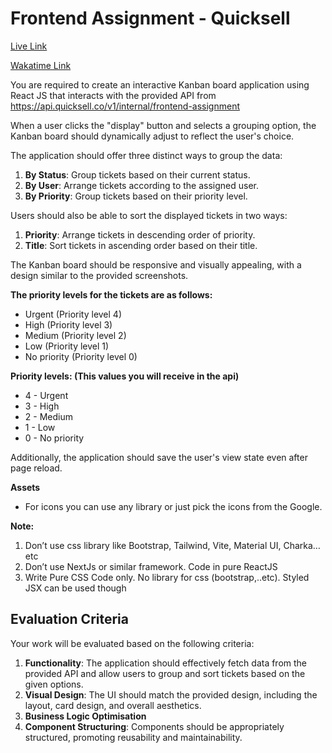# Frontend Assignment - Quicksell

<a href="https://frontend-assignment-quicksell.vercel.app/">Live Link</a>

<a href="https://wakatime.com/@Ayush0202/projects/afmibczxad?start=2023-11-21&end=2023-11-27">Wakatime Link</a>

You are required to create an interactive Kanban board application using React JS that interacts with the provided API from <https://api.quicksell.co/v1/internal/frontend-assignment>

When a user clicks the "display" button and selects a grouping option, the Kanban board should dynamically adjust to reflect the user's choice.

The application should offer three distinct ways to group the data:

1. **By Status**: Group tickets based on their current status.
2. **By User**: Arrange tickets according to the assigned user.
3. **By Priority**: Group tickets based on their priority level.

Users should also be able to sort the displayed tickets in two ways:

1. **Priority**: Arrange tickets in descending order of priority.
2. **Title**: Sort tickets in ascending order based on their title.

The Kanban board should be responsive and visually appealing, with a design similar to the provided screenshots.

**The priority levels for the tickets are as follows:**

- Urgent (Priority level 4)
- High (Priority level 3)
- Medium (Priority level 2)
- Low (Priority level 1)
- No priority (Priority level 0)

**Priority levels: (This values you will receive in the api)**

- 4 - Urgent
- 3 - High
- 2 - Medium
- 1 - Low
- 0 - No priority

Additionally, the application should save the user's view state even after page reload.

**Assets**

- For icons you can use any library or just pick the icons from the Google.

**Note:**

1. Don’t use css library like Bootstrap, Tailwind, Vite, Material UI, Charka…etc
2. Don’t use NextJs or similar framework. Code in pure ReactJS
3. Write Pure CSS Code only. No library for css (bootstrap,..etc). Styled JSX can be used though

## **Evaluation Criteria**

Your work will be evaluated based on the following criteria:

1. **Functionality**: The application should effectively fetch data from the provided API and allow users to group and sort tickets based on the given options.
2. **Visual Design**: The UI should match the provided design, including the layout, card design, and overall aesthetics.
3. **Business Logic Optimisation**
4. **Component Structuring**: Components should be appropriately structured, promoting reusability and maintainability.
